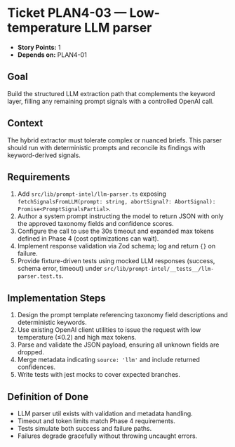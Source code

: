 # Ticket PLAN4-03 — Low-temperature LLM parser

- **Story Points:** 1
- **Depends on:** PLAN4-01

## Goal
Build the structured LLM extraction path that complements the keyword layer, filling any remaining prompt signals with a controlled OpenAI call.

## Context
The hybrid extractor must tolerate complex or nuanced briefs. This parser should run with deterministic prompts and reconcile its findings with keyword-derived signals.

## Requirements
1. Add `src/lib/prompt-intel/llm-parser.ts` exposing `fetchSignalsFromLLM(prompt: string, abortSignal?: AbortSignal): Promise<PromptSignalsPartial>`.
2. Author a system prompt instructing the model to return JSON with only the approved taxonomy fields and confidence scores.
3. Configure the call to use the 30s timeout and expanded max tokens defined in Phase 4 (cost optimizations can wait).
4. Implement response validation via Zod schema; log and return `{}` on failure.
5. Provide fixture-driven tests using mocked LLM responses (success, schema error, timeout) under `src/lib/prompt-intel/__tests__/llm-parser.test.ts`.

## Implementation Steps
1. Design the prompt template referencing taxonomy field descriptions and deterministic keywords.
2. Use existing OpenAI client utilities to issue the request with low temperature (≤0.2) and high max tokens.
3. Parse and validate the JSON payload, ensuring all unknown fields are dropped.
4. Merge metadata indicating `source: 'llm'` and include returned confidences.
5. Write tests with jest mocks to cover expected branches.

## Definition of Done
- LLM parser util exists with validation and metadata handling.
- Timeout and token limits match Phase 4 requirements.
- Tests simulate both success and failure paths.
- Failures degrade gracefully without throwing uncaught errors.
